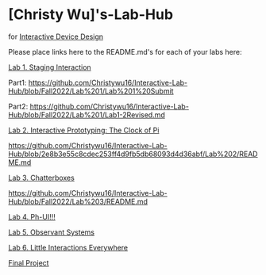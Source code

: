 # [Christy Wu]'s-Lab-Hub
for [Interactive Device Design](https://github.com/FAR-Lab/Developing-and-Designing-Interactive-Devices/)

Please place links here to the README.md's for each of your labs here:

[Lab 1. Staging Interaction](Lab%201/)

Part1: https://github.com/Christywu16/Interactive-Lab-Hub/blob/Fall2022/Lab%201/Lab%201%20Submit

Part2: https://github.com/Christywu16/Interactive-Lab-Hub/blob/Fall2022/Lab%201/Lab1-2Revised.md

[Lab 2. Interactive Prototyping: The Clock of Pi](Lab%202/)

https://github.com/Christywu16/Interactive-Lab-Hub/blob/2e8b3e55c8cdec253ff4d9fb5db68093d4d36abf/Lab%202/README.md

[Lab 3. Chatterboxes](Lab%203/)

https://github.com/Christywu16/Interactive-Lab-Hub/blob/Fall2022/Lab%203/README.md

[Lab 4. Ph-UI!!!](Lab%204/)

[Lab 5. Observant Systems](Lab%205/)

[Lab 6. Little Interactions Everywhere](Lab%206/)

[Final Project](https://github.com/FAR-Lab/Developing-and-Designing-Interactive-Devices/blob/2021Fall/FinalProject.md)<!--[](Final%20Project/)-->

